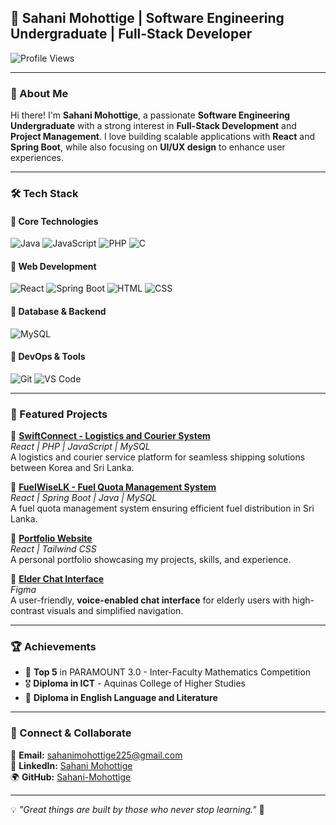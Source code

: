 ## 🚀 Sahani Mohottige | Software Engineering Undergraduate | Full-Stack Developer  

![Profile Views](https://komarev.com/ghpvc/?username=Sahani-Mohottige&color=blue)  

---

### 👋 About Me  
Hi there! I'm **Sahani Mohottige**, a passionate **Software Engineering Undergraduate** with a strong interest in **Full-Stack Development** and **Project Management**. I love building scalable applications with **React** and **Spring Boot**, while also focusing on **UI/UX design** to enhance user experiences.  

---

### 🛠️ Tech Stack  

#### 🔹 Core Technologies  
![Java](https://img.shields.io/badge/Java-ED8B00?style=for-the-badge&logo=java&logoColor=white) 
![JavaScript](https://img.shields.io/badge/JavaScript-F7DF1E?style=for-the-badge&logo=javascript&logoColor=black) 
![PHP](https://img.shields.io/badge/PHP-777BB4?style=for-the-badge&logo=php&logoColor=white) 
![C](https://img.shields.io/badge/C-00599C?style=for-the-badge&logo=c&logoColor=white)  

#### 🔹 Web Development  
![React](https://img.shields.io/badge/React-20232A?style=for-the-badge&logo=react&logoColor=61DAFB) 
![Spring Boot](https://img.shields.io/badge/Spring%20Boot-6DB33F?style=for-the-badge&logo=spring-boot&logoColor=white) 
![HTML](https://img.shields.io/badge/HTML5-E34F26?style=for-the-badge&logo=html5&logoColor=white) 
![CSS](https://img.shields.io/badge/CSS3-1572B6?style=for-the-badge&logo=css3&logoColor=white)  

#### 🔹 Database & Backend  
![MySQL](https://img.shields.io/badge/MySQL-4479A1?style=for-the-badge&logo=mysql&logoColor=white) 

#### 🔹 DevOps & Tools  
![Git](https://img.shields.io/badge/Git-F05032?style=for-the-badge&logo=git&logoColor=white) 
![VS Code](https://img.shields.io/badge/VS%20Code-007ACC?style=for-the-badge&logo=visual-studio-code&logoColor=white)  

---

### 🚀 Featured Projects  

🔹 **[SwiftConnect - Logistics and Courier System](https://github.com/Sahani-Mohottige/SwiftConnect)**  
*React | PHP | JavaScript | MySQL*  
A logistics and courier service platform for seamless shipping solutions between Korea and Sri Lanka.  

🔹 **[FuelWiseLK - Fuel Quota Management System](https://github.com/Sahani-Mohottige/FuelWiseLK)**  
*React | Spring Boot | Java | MySQL*  
A fuel quota management system ensuring efficient fuel distribution in Sri Lanka.  

🔹 **[Portfolio Website](https://github.com/Sahani-Mohottige/Portfolio)**  
*React | Tailwind CSS*  
A personal portfolio showcasing my projects, skills, and experience.  

🔹 **[Elder Chat Interface](#)**  
*Figma*  
A user-friendly, **voice-enabled chat interface** for elderly users with high-contrast visuals and simplified navigation.  

---

### 🏆 Achievements  
- 🏅 **Top 5** in PARAMOUNT 3.0 - Inter-Faculty Mathematics Competition  
- 🎖️ **Diploma in ICT** - Aquinas College of Higher Studies  
- 📜 **Diploma in English Language and Literature**  

---

### 🤝 Connect & Collaborate  
📧 **Email:** [sahanimohottige225@gmail.com](mailto:sahanimohottige225@gmail.com)  
💼 **LinkedIn:** [Sahani Mohottige](https://www.linkedin.com/in/sahani-mohottige-a7402823b/)  
🌍 **GitHub:** [Sahani-Mohottige](https://github.com/Sahani-Mohottige)  

---

💡 *"Great things are built by those who never stop learning."* 🚀  
